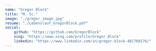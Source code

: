 ```yaml
---
name: "Gregor Block"
title: "M. Sc."
image: "./gregor_image.jpg"
resume: "./Lebenslauf_GregorBlock.pdf"
social:
    github: "https://github.com/GregorBlock"
    xing: "https://www.xing.com/profile/Gregor_Block"
    linkedin: "https://www.linkedin.com/in/gregor-block-481760176/"
---
```

